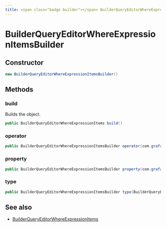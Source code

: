 ```yaml
---
title: <span class="badge builder"></span> BuilderQueryEditorWhereExpressionItemsBuilder
---
```

# <span class="badge builder"></span> BuilderQueryEditorWhereExpressionItemsBuilder

## Constructor

```java
new BuilderQueryEditorWhereExpressionItemsBuilder()
```
## Methods

### <span class="badge object-method"></span> build

Builds the object.

```java
public BuilderQueryEditorWhereExpressionItems build()
```

### <span class="badge object-method"></span> operator

```java
public BuilderQueryEditorWhereExpressionItemsBuilder operator(com.grafana.foundation.cog.Builder<BuilderQueryEditorOperator> operator)
```

### <span class="badge object-method"></span> property

```java
public BuilderQueryEditorWhereExpressionItemsBuilder property(com.grafana.foundation.cog.Builder<BuilderQueryEditorProperty> property)
```

### <span class="badge object-method"></span> type

```java
public BuilderQueryEditorWhereExpressionItemsBuilder type(BuilderQueryEditorExpressionType type)
```

## See also

 * <span class="badge object-type-class"></span> [BuilderQueryEditorWhereExpressionItems](./object-BuilderQueryEditorWhereExpressionItems.md)
